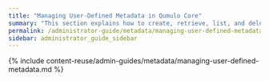 ```yaml
---
title: "Managing User-Defined Metadata in Qumulo Core"
summary: "This section explains how to create, retrieve, list, and delete user-defined metadata in Qumulo Core by using the <code>qq</code> CLI."
permalink: /administrator-guide/metadata/managing-user-defined-metadata.html
sidebar: administrator_guide_sidebar
---
```


{% include content-reuse/admin-guides/metadata/managing-user-defined-metadata.md %}
